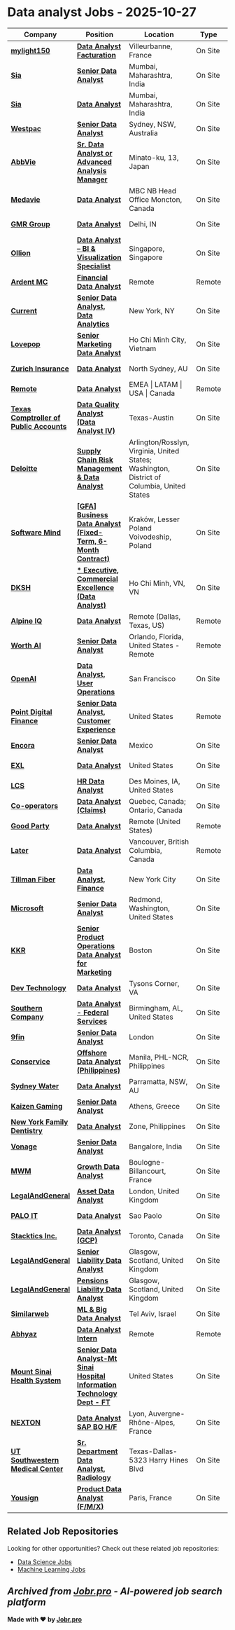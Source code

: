 # Data analyst Jobs - 2025-10-27

| Company | Position | Location | Type | Date |
| ------- | -------- | -------- | ---- | ------ |
| **[mylight150](https://www.mylight150.com/)** | **[Data Analyst Facturation](https://jobr.pro/job/31057161/data-analyst-facturation?utm_source=github&utm_medium=repo&utm_campaign=github-data-analyst-jobs)** | Villeurbanne, France | On Site | Oct 27 |
| **[Sia](https://www.sia-partners.com)** | **[Senior Data Analyst](https://jobr.pro/job/31050642/senior-data-analyst?utm_source=github&utm_medium=repo&utm_campaign=github-data-analyst-jobs)** | Mumbai, Maharashtra, India | On Site | Oct 27 |
| **[Sia](https://www.sia-partners.com)** | **[Data Analyst](https://jobr.pro/job/31050645/data-analyst?utm_source=github&utm_medium=repo&utm_campaign=github-data-analyst-jobs)** | Mumbai, Maharashtra, India | On Site | Oct 27 |
| **[Westpac](https://www.westpac.com.au/)** | **[Senior Data Analyst](https://jobr.pro/job/31060141/senior-data-analyst?utm_source=github&utm_medium=repo&utm_campaign=github-data-analyst-jobs)** | Sydney, NSW, Australia | On Site | Oct 27 |
| **[AbbVie](https://www.abbvie.com/)** | **[Sr. Data Analyst or Advanced Analysis Manager](https://jobr.pro/job/31047475/sr-data-analyst-or-advanced-analysis-manager?utm_source=github&utm_medium=repo&utm_campaign=github-data-analyst-jobs)** | Minato-ku, 13, Japan | On Site | Oct 27 |
| **[Medavie](https://www.medavie.ca/)** | **[Data Analyst](https://jobr.pro/job/31057788/data-analyst?utm_source=github&utm_medium=repo&utm_campaign=github-data-analyst-jobs)** | MBC NB Head Office Moncton, Canada | On Site | Oct 27 |
| **[GMR Group](https://www.gmrgroup.in)** | **[Data Analyst](https://jobr.pro/job/31045505/data-analyst?utm_source=github&utm_medium=repo&utm_campaign=github-data-analyst-jobs)** | Delhi, IN | On Site | Oct 27 |
| **[Ollion](https://ollion.com/)** | **[Data Analyst – BI & Visualization Specialist](https://jobr.pro/job/31043320/data-analyst-bi-visualization-specialist?utm_source=github&utm_medium=repo&utm_campaign=github-data-analyst-jobs)** | Singapore, Singapore | On Site | Oct 26 |
| **[Ardent MC](https://www.ardentmc.com/)** | **[Financial Data Analyst](https://jobr.pro/job/31047625/financial-data-analyst?utm_source=github&utm_medium=repo&utm_campaign=github-data-analyst-jobs)** | Remote | Remote | Oct 26 |
| **[Current](https://current.com/)** | **[Senior Data Analyst, Data Analytics](https://jobr.pro/job/31044860/senior-data-analyst-data-analytics?utm_source=github&utm_medium=repo&utm_campaign=github-data-analyst-jobs)** | New York, NY | On Site | Oct 26 |
| **[Lovepop](https://www.lovepop.com/)** | **[Senior Marketing Data Analyst](https://jobr.pro/job/31044318/senior-marketing-data-analyst?utm_source=github&utm_medium=repo&utm_campaign=github-data-analyst-jobs)** | Ho Chi Minh City, Vietnam | On Site | Oct 26 |
| **[Zurich Insurance](https://www.zurich.com)** | **[Data Analyst](https://jobr.pro/job/31049696/data-analyst?utm_source=github&utm_medium=repo&utm_campaign=github-data-analyst-jobs)** | North Sydney, AU | On Site | Oct 26 |
| **[Remote](https://remote.com/)** | **[Data Analyst](https://jobr.pro/job/31045225/data-analyst?utm_source=github&utm_medium=repo&utm_campaign=github-data-analyst-jobs)** | EMEA \| LATAM \| USA \| Canada | Remote | Oct 25 |
| **[Texas Comptroller of Public Accounts](https://comptroller.texas.gov/)** | **[Data Quality Analyst (Data Analyst IV)](https://jobr.pro/job/31023412/data-quality-analyst-data-analyst-iv?utm_source=github&utm_medium=repo&utm_campaign=github-data-analyst-jobs)** | Texas-Austin | On Site | Oct 25 |
| **[Deloitte](https://www.deloitte.com/)** | **[Supply Chain Risk Management & Data Analyst](https://jobr.pro/job/31020218/supply-chain-risk-management-data-analyst?utm_source=github&utm_medium=repo&utm_campaign=github-data-analyst-jobs)** | Arlington/Rosslyn, Virginia, United States; Washington, District of Columbia, United States | On Site | Oct 25 |
| **[Software Mind](https://softwaremind.com)** | **[\[GFA\] Business Data Analyst (Fixed-Term, 6-Month Contract)](https://jobr.pro/job/30992110/gfa-business-data-analyst-fixed-term-6-month-contract?utm_source=github&utm_medium=repo&utm_campaign=github-data-analyst-jobs)** | Kraków, Lesser Poland Voivodeship, Poland | On Site | Oct 25 |
| **[DKSH](https://www.dksh.com/)** | **[* Executive, Commercial Excellence (Data Analyst)](https://jobr.pro/job/30987484/-executive-commercial-excellence-data-analyst?utm_source=github&utm_medium=repo&utm_campaign=github-data-analyst-jobs)** | Ho Chi Minh, VN, VN | On Site | Oct 25 |
| **[Alpine IQ](https://aiq.com/)** | **[Data Analyst](https://jobr.pro/job/31008069/data-analyst?utm_source=github&utm_medium=repo&utm_campaign=github-data-analyst-jobs)** | Remote (Dallas, Texas, US) | Remote | Oct 25 |
| **[Worth AI](https://worthai.com/)** | **[Senior Data Analyst](https://jobr.pro/job/31025343/senior-data-analyst?utm_source=github&utm_medium=repo&utm_campaign=github-data-analyst-jobs)** | Orlando, Florida, United States - Remote | Remote | Oct 25 |
| **[OpenAI](https://openai.com/)** | **[Data Analyst, User Operations](https://jobr.pro/job/30991358/data-analyst-user-operations?utm_source=github&utm_medium=repo&utm_campaign=github-data-analyst-jobs)** | San Francisco | On Site | Oct 24 |
| **[Point Digital Finance](https://point.com/)** | **[Senior Data Analyst, Customer Experience](https://jobr.pro/job/30999299/senior-data-analyst-customer-experience?utm_source=github&utm_medium=repo&utm_campaign=github-data-analyst-jobs)** | United States | Remote | Oct 24 |
| **[Encora](https://www.encora.com/)** | **[Senior Data Analyst](https://jobr.pro/job/30989202/senior-data-analyst?utm_source=github&utm_medium=repo&utm_campaign=github-data-analyst-jobs)** | Mexico | On Site | Oct 24 |
| **[EXL](https://www.exlservice.com/)** | **[Data Analyst](https://jobr.pro/job/31015628/data-analyst?utm_source=github&utm_medium=repo&utm_campaign=github-data-analyst-jobs)** | United States | On Site | Oct 24 |
| **[LCS](https://www.lcsnet.com/)** | **[HR Data Analyst](https://jobr.pro/job/31020273/hr-data-analyst?utm_source=github&utm_medium=repo&utm_campaign=github-data-analyst-jobs)** | Des Moines, IA, United States | On Site | Oct 24 |
| **[Co-operators](https://www.cooperators.ca/)** | **[Data Analyst (Claims)](https://jobr.pro/job/31003577/data-analyst-claims?utm_source=github&utm_medium=repo&utm_campaign=github-data-analyst-jobs)** | Quebec, Canada; Ontario, Canada | On Site | Oct 24 |
| **[Good Party](https://goodparty.org/)** | **[Data Analyst](https://jobr.pro/job/30991014/data-analyst?utm_source=github&utm_medium=repo&utm_campaign=github-data-analyst-jobs)** | Remote (United States) | Remote | Oct 24 |
| **[Later](https://later.com/)** | **[Data Analyst](https://jobr.pro/job/30984524/data-analyst?utm_source=github&utm_medium=repo&utm_campaign=github-data-analyst-jobs)** | Vancouver, British Columbia, Canada | Remote | Oct 24 |
| **[Tillman Fiber](https://www.tillmanfiber.com/)** | **[Data Analyst, Finance](https://jobr.pro/job/31009509/data-analyst-finance?utm_source=github&utm_medium=repo&utm_campaign=github-data-analyst-jobs)** | New York City | On Site | Oct 24 |
| **[Microsoft](https://www.microsoft.com/)** | **[Senior Data Analyst](https://jobr.pro/job/31017120/senior-data-analyst?utm_source=github&utm_medium=repo&utm_campaign=github-data-analyst-jobs)** | Redmond, Washington, United States | On Site | Oct 24 |
| **[KKR](https://www.kkr.com/)** | **[Senior Product Operations Data Analyst for Marketing](https://jobr.pro/job/30985437/senior-product-operations-data-analyst-for-marketing?utm_source=github&utm_medium=repo&utm_campaign=github-data-analyst-jobs)** | Boston | On Site | Oct 24 |
| **[Dev Technology](https://devtechnology.com/)** | **[Data Analyst](https://jobr.pro/job/30988795/data-analyst?utm_source=github&utm_medium=repo&utm_campaign=github-data-analyst-jobs)** | Tysons Corner, VA | On Site | Oct 24 |
| **[Southern Company](https://www.southerncompany.com/)** | **[Data Analyst - Federal Services](https://jobr.pro/job/31019454/data-analyst-federal-services?utm_source=github&utm_medium=repo&utm_campaign=github-data-analyst-jobs)** | Birmingham, AL, United States | On Site | Oct 24 |
| **[9fin](https://9fin.com/)** | **[Senior Data Analyst](https://jobr.pro/job/30993249/senior-data-analyst?utm_source=github&utm_medium=repo&utm_campaign=github-data-analyst-jobs)** | London | On Site | Oct 24 |
| **[Conservice](https://www.conservice.com/)** | **[Offshore Data Analyst (Philippines)](https://jobr.pro/job/30959222/offshore-data-analyst-philippines?utm_source=github&utm_medium=repo&utm_campaign=github-data-analyst-jobs)** | Manila, PHL-NCR, Philippines | On Site | Oct 24 |
| **[Sydney Water](https://www.sydneywater.com.au/)** | **[Data Analyst](https://jobr.pro/job/30957674/data-analyst?utm_source=github&utm_medium=repo&utm_campaign=github-data-analyst-jobs)** | Parramatta, NSW, AU | On Site | Oct 24 |
| **[Kaizen Gaming](https://kaizengaming.com/)** | **[Senior Data Analyst](https://jobr.pro/job/30990399/senior-data-analyst?utm_source=github&utm_medium=repo&utm_campaign=github-data-analyst-jobs)** | Athens, Greece | On Site | Oct 24 |
| **[New York Family Dentistry](https://newyorkfamilydentistry.com/)** | **[Data Analyst](https://jobr.pro/job/31017706/data-analyst?utm_source=github&utm_medium=repo&utm_campaign=github-data-analyst-jobs)** | Zone, Philippines | On Site | Oct 24 |
| **[Vonage](https://www.vonage.com/)** | **[Senior Data Analyst](https://jobr.pro/job/30984620/senior-data-analyst?utm_source=github&utm_medium=repo&utm_campaign=github-data-analyst-jobs)** | Bangalore, India | On Site | Oct 24 |
| **[MWM](https://www.mwm.ai/)** | **[Growth Data Analyst](https://jobr.pro/job/31019365/growth-data-analyst?utm_source=github&utm_medium=repo&utm_campaign=github-data-analyst-jobs)** | Boulogne-Billancourt, France | On Site | Oct 24 |
| **[LegalAndGeneral](https://www.legalandgeneral.com)** | **[Asset Data Analyst](https://jobr.pro/job/30979731/asset-data-analyst?utm_source=github&utm_medium=repo&utm_campaign=github-data-analyst-jobs)** | London, United Kingdom | On Site | Oct 24 |
| **[PALO IT](https://www.palo-it.com/)** | **[Data Analyst](https://jobr.pro/job/30989067/data-analyst?utm_source=github&utm_medium=repo&utm_campaign=github-data-analyst-jobs)** | Sao Paolo | On Site | Oct 24 |
| **[Stacktics Inc.](https://stacktics.com/)** | **[Data Analyst (GCP)](https://jobr.pro/job/30946433/data-analyst-gcp?utm_source=github&utm_medium=repo&utm_campaign=github-data-analyst-jobs)** | Toronto, Canada | On Site | Oct 24 |
| **[LegalAndGeneral](https://www.legalandgeneral.com)** | **[Senior Liability Data Analyst](https://jobr.pro/job/30994890/senior-liability-data-analyst?utm_source=github&utm_medium=repo&utm_campaign=github-data-analyst-jobs)** | Glasgow, Scotland, United Kingdom | On Site | Oct 24 |
| **[LegalAndGeneral](https://www.legalandgeneral.com)** | **[Pensions Liability Data Analyst](https://jobr.pro/job/30994891/pensions-liability-data-analyst?utm_source=github&utm_medium=repo&utm_campaign=github-data-analyst-jobs)** | Glasgow, Scotland, United Kingdom | On Site | Oct 24 |
| **[Similarweb](https://www.similarweb.com/)** | **[ML & Big Data Analyst](https://jobr.pro/job/30985464/ml-big-data-analyst?utm_source=github&utm_medium=repo&utm_campaign=github-data-analyst-jobs)** | Tel Aviv, Israel | On Site | Oct 24 |
| **[Abhyaz](https://www.abhyaz.com/)** | **[Data Analyst Intern](https://jobr.pro/job/30941674/data-analyst-intern?utm_source=github&utm_medium=repo&utm_campaign=github-data-analyst-jobs)** | Remote | Remote | Oct 24 |
| **[Mount Sinai Health System](https://www.mountsinai.org/)** | **[Senior Data Analyst-Mt Sinai Hospital Information Technology Dept - FT](https://jobr.pro/job/31017791/senior-data-analyst-mt-sinai-hospital-information-technology-dept-ft?utm_source=github&utm_medium=repo&utm_campaign=github-data-analyst-jobs)** | United States | On Site | Oct 24 |
| **[NEXTON](https://www.nexton-consulting.com/)** | **[Data Analyst SAP BO H/F](https://jobr.pro/job/30979742/data-analyst-sap-bo-hf?utm_source=github&utm_medium=repo&utm_campaign=github-data-analyst-jobs)** | Lyon, Auvergne-Rhône-Alpes, France | On Site | Oct 24 |
| **[UT Southwestern Medical Center](https://www.utsouthwestern.edu/)** | **[Sr. Department Data Analyst, Radiology](https://jobr.pro/job/30939703/sr-department-data-analyst-radiology?utm_source=github&utm_medium=repo&utm_campaign=github-data-analyst-jobs)** | Texas-Dallas-5323 Harry Hines Blvd | On Site | Oct 24 |
| **[Yousign](https://yousign.com/)** | **[Product Data Analyst (F/M/X)](https://jobr.pro/job/31017328/product-data-analyst-fmx?utm_source=github&utm_medium=repo&utm_campaign=github-data-analyst-jobs)** | Paris, France | On Site | Oct 24 |

## Related Job Repositories

Looking for other opportunities? Check out these related job repositories:

- [Data Science Jobs](https://github.com/jobs-jobr-pro/Data-Science-Jobs)
- [Machine Learning Jobs](https://github.com/jobs-jobr-pro/Machine-Learning-Jobs)



*Archived from [Jobr.pro](https://jobr.pro?utm_source=github&utm_medium=repo&utm_campaign=github-data-analyst-jobs) - AI-powered job search platform*
---

**Made with ❤️ by [Jobr.pro](https://jobr.pro?utm_source=github&utm_medium=repo&utm_campaign=github-data-analyst-jobs)**
